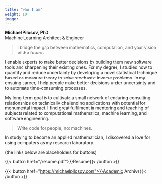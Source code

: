 ```yaml
---
title: "who I am"
weight: 10
image:
---
```


**Michael Pilosov, PhD**  
Machine Learning Architect & Engineer

> I bridge the gap between mathematics, computation, and your vision of the future.

I enable experts to make better decisions by building them new software tools and sharpening their existing ones.
For my degree, I studied how to quantify and reduce uncertainty by developing a novel statistical technique based on measure theory to solve stochastic inverse problems.
In my ensuing career, I help people make better decisions under uncertainty and to automate time-consuming processes.

My long-term goal is to cultivate a small network of enduring consulting relationships on technically challenging applications with potential for monumental impact.
I find great fulfilment in mentoring and teaching of subjects related to computational mathematics, machine learning, and software engineering.
> Write code for people, not machines.

In studying to become an applied mathematician, I discovered a love for using computers as my research laboratory.


(the links below are placeholders for buttons)

{{< button href="/resume.pdf">}}Resume{{< /button >}}

{{< button href="https://michaelpilosov.com">}}Academic Archive{{< /button >}}


